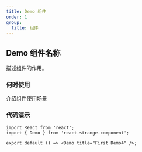 ```yaml
---
title: Demo 组件
order: 1
group:
  title: 组件
---
```

## Demo 组件名称
描述组件的作用。

### 何时使用
介绍组件使用场景

### 代码演示
```tsx
import React from 'react';
import { Demo } from 'react-strange-component';

export default () => <Demo title="First Demo4" />;
```
<!-- 自动生成API表格 -->
<API id="Demo"></API>
